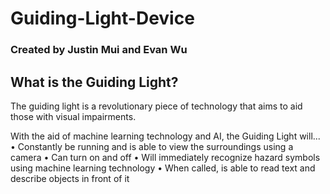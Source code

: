 # Guiding-Light-Device
### Created by Justin Mui and Evan Wu

## What is the Guiding Light?
The guiding light is a revolutionary piece of technology that aims to aid those with visual impairments.

With the aid of machine learning technology and AI, the Guiding Light will...
  • Constantly be running and is able to view the surroundings using a camera
  • Can turn on and off
  • Will immediately recognize hazard symbols using machine learning technology
  • When called, is able to read text and describe objects in front of it